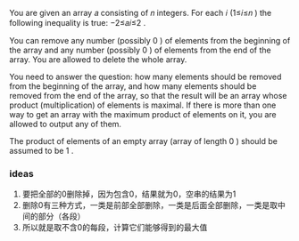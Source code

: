 You are given an array 𝑎
consisting of 𝑛
integers. For each 𝑖
(1≤𝑖≤𝑛
) the following inequality is true: −2≤𝑎𝑖≤2
.

You can remove any number (possibly 0
) of elements from the beginning of the array and any number (possibly 0
) of elements from the end of the array. You are allowed to delete the whole array.

You need to answer the question: how many elements should be removed from the beginning of the array, and how many
elements should be removed from the end of the array, so that the result will be an array whose product (multiplication)
of elements is maximal. If there is more than one way to get an array with the maximum product of elements on it, you
are allowed to output any of them.

The product of elements of an empty array (array of length 0
) should be assumed to be 1
.

### ideas

1. 要把全部的0删除掉，因为包含0，结果就为0，空串的结果为1
2. 删除0有三种方式，一类是前部全部删除，一类是后面全部删除，一类是取中间的部分（各段）
3. 所以就是取不含0的每段，计算它们能够得到的最大值